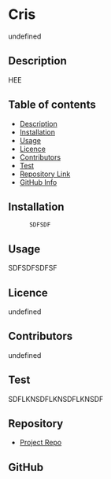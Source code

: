 
  # **Cris**
  
  undefined
  
  ## Description 
  
  HEE
  
  ## Table of contents
  
  - [Description](#Description)
  - [Installation](#Installation)
  - [Usage](#Usage)
  - [Licence](#Licence)
  - [Contributors](#Contributors)
  - [Test](#Test)
  - [Repository Link](#Repository)
  - [GitHub Info](#GitHub) 
  
  
  ## Installation
  
          SDFSDF
  
  ## Usage
  
  SDFSDFSDFSF
  
  ## Licence
  
  undefined
  
  ## Contributors
  
  undefined
  
  ## Test
  
  SDFLKNSDFLKNSDFLKNSDF
  
  
  ## Repository
  
  - [Project Repo](Woowind.tuirb)
  
  ## GitHub
  